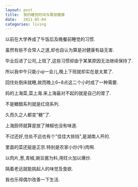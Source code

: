 ```yaml
---
layout: post
title:  我的睡觉时间与胃部健康
date:   2011-05-04
categories: living
---
```



以前在大学养成了午饭后及晚餐前睡觉的习惯.

虽然有些不合常人之道,却也自认为算是对健康有益无害.

毕业后进了公司,上班了,这些习惯却由于某某原因无法继续保持了.

所以我中午只能小qi一会儿,晚上下班就却实在是太累了.

回住处倒床就睡,故而晚上6~8点这二个小时成了一种需要.

 

妈的上海菜,菜上海.来上海最对不起的就是自己的胃了.

不是糖醋系列就是红烧系列.

久而久之人都变"糖"了.

上海厨师就算是放了辣椒也没有味道.

不过还好,住处不远也有个"佳佳大排挡",是湖南人开的.

里面的菜还挻是正宗.特别是农家小炒(牛)肉啊.

以肉片,葱,青椒,豌豆酱为料,用旺火加以爆炒.

隔着老远就能挑起人的味觉及食欲.

我也乐得偶尔改善一下生活.

